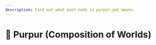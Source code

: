 ```yaml
---
description: Find out what each node in purpur.yml means.
---
```


# 🦑 Purpur (Composition of Worlds)
